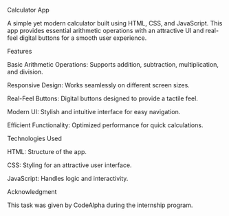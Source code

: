 Calculator App

A simple yet modern calculator built using HTML, CSS, and JavaScript. This app provides essential arithmetic operations with an attractive UI and real-feel digital buttons for a smooth user experience.

Features

Basic Arithmetic Operations: Supports addition, subtraction, multiplication, and division.

Responsive Design: Works seamlessly on different screen sizes.

Real-Feel Buttons: Digital buttons designed to provide a tactile feel.

Modern UI: Stylish and intuitive interface for easy navigation.

Efficient Functionality: Optimized performance for quick calculations.


Technologies Used

HTML: Structure of the app.

CSS: Styling for an attractive user interface.

JavaScript: Handles logic and interactivity.


Acknowledgment

This task was given by CodeAlpha during the internship program.
